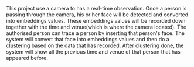 This project use a camera to has a real-time observation. Once a person is passing through the camera, his or her face will be detected and converted into embeddings values. These embeddings values will be recorded down together with the time and venue(which is where the camera located). The authorised person can trace a person by inserting that person's face. The system will convert that face into embeddings values and then do a clustering based on the data that has recorded. After clustering done, the system will show all the previous time and venue of that person that has appeared before.
